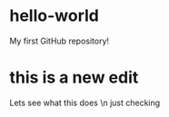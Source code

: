 # hello-world
My first GitHub repository!
# this is a new edit
Lets see what this does \n
just checking
